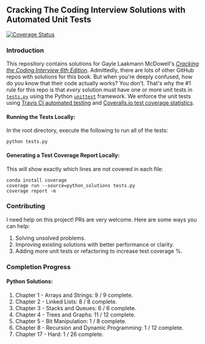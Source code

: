 ## Cracking The Coding Interview Solutions with Automated Unit Tests
[![Coverage Status](https://coveralls.io/repos/github/alexhagiopol/cracking-the-coding-interview/badge.svg?branch=master)](https://coveralls.io/github/alexhagiopol/cracking-the-coding-interview?branch=master)

### Introduction
This repository contains solutions for Gayle Laakmann McDowell's [*Cracking the Coding Interview 6th Edition*](http://a.co/baneyGe). 
Admittedly, there are lots of other GitHub repos with solutions for this book. But when you're deeply confused, how do you 
know that their code actually works? You don't. That's why the #1 rule for this repo is 
that *every* solution must have one or more unit tests in [`tests.py`](tests.py) using the Python [`unittest`](https://docs.python.org/3.6/library/unittest.html) 
framework. We enforce the unit tests using [Travis CI automated testing](https://travis-ci.org/alexhagiopol/cracking-the-coding-interview) 
and [Coveralls.io test coverage statistics](https://coveralls.io/github/alexhagiopol/cracking-the-coding-interview).

#### Running the Tests Locally:
In the root directory, execute the following to run all of the tests:
    
    python tests.py

#### Generating a Test Coverage Report Locally:
This will show exactly which lines are not covered in each file:

    conda install coverage
    coverage run --source=python_solutions tests.py
    coverage report -m

### Contributing
I need help on this project! PRs are very welcome. Here are some ways you can help:

1. Solving unsolved problems.
2. Improving existing solutions with better performance or clarity.
3. Adding more unit tests or refactoring to increase test coverage %.

### Completion Progress
#### Python Solutions:
1. Chapter 1 - Arrays and Strings: 9 / 9  complete.    
2. Chapter 2 - Linked Lists: 8 / 8 complete.   
3. Chapter 3 - Stacks and Queues: 6 / 6  complete.
4. Chapter 4 - Trees and Graphs: 11 / 12 complete.  
5. Chapter 5 - Bit Manipulation: 1 / 8  complete.
6. Chapter 8 - Recursion and Dynamic Programming: 1 / 12  complete.
7. Chapter 17 - Hard: 1 / 26 complete.